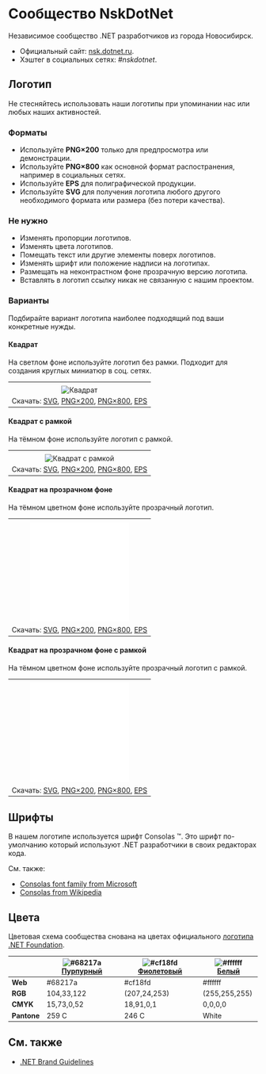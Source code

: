 ﻿# Сообщество NskDotNet

Независимое сообщество .NET разработчиков из города Новосибирск.

- Официальный сайт: [nsk.dotnet.ru](https://nsk.dotnet.ru/).
- Хэштег в социальных сетях: _#nskdotnet_.

## Логотип

Не стесняйтесь использовать наши логотипы при упоминании нас или любых наших активностей.

### Форматы

- Используйте **PNG×200** только для предпросмотра или демонстрации.
- Используйте **PNG×800** как основной формат распостранения, например в социальных сетях.
- Используйте **EPS** для полиграфической продукции.
- Используйте **SVG** для получения логотипа любого другого необходимого формата или размера (без потери качества).

### Не нужно

- Изменять пропорции логотипов.
- Изменять цвета логотипов.
- Помещать текст или другие элементы поверх логотипов.
- Изменять шрифт или положение надписи на логотипах.
- Размещать на неконтрастном фоне прозрачную версию логотипа.
- Вставлять в логотип ссылку никак не связанную с нашим проектом.

### Варианты

Подбирайте вариант логотипа наиболее подходящий под ваши конкретные нужды.

#### Квадрат

На светлом фоне используйте логотип без рамки. Подходит для создания круглых миниатюр в соц. сетях.

|       |
| :---: |
|       |
| ![Квадрат](nskdotnet-logo-squared-200.png) |
| Скачать: [SVG](https://raw.githubusercontent.com/DotNetRu/BrandBook/master/Logo/Nsk/nskdotnet-logo-squared.svg), [PNG×200](https://raw.githubusercontent.com/DotNetRu/BrandBook/master/Logo/Nsk/nskdotnet-logo-squared-200.png), [PNG×800](https://raw.githubusercontent.com/DotNetRu/BrandBook/master/Logo/Nsk/nskdotnet-logo-squared-800.png), [EPS](https://raw.githubusercontent.com/DotNetRu/BrandBook/master/Logo/Nsk/nskdotnet-logo-squared.eps) |

#### Квадрат с рамкой

На тёмном фоне используйте логотип с рамкой.

|       |
| :---: |
|       |
| ![Квадрат с рамкой](nskdotnet-logo-squared-bordered-200.png) |
| Скачать: [SVG](https://raw.githubusercontent.com/DotNetRu/BrandBook/master/Logo/Nsk/nskdotnet-logo-squared-bordered.svg), [PNG×200](https://raw.githubusercontent.com/DotNetRu/BrandBook/master/Logo/Nsk/nskdotnet-logo-squared-bordered-200.png), [PNG×800](https://raw.githubusercontent.com/DotNetRu/BrandBook/master/Logo/Nsk/nskdotnet-logo-squared-bordered-800.png), [EPS](https://raw.githubusercontent.com/DotNetRu/BrandBook/master/Logo/Nsk/nskdotnet-logo-squared-bordered.eps) |

#### Квадрат на прозрачном фоне

На тёмном цветном фоне используйте прозрачный логотип.

|       |
| :---: |
|       |
| ![Квадрат на прозрачном фоне](nskdotnet-logo-squared-white-200.png) |
| Скачать: [SVG](https://raw.githubusercontent.com/DotNetRu/BrandBook/master/Logo/Nsk/nskdotnet-logo-squared-white.svg), [PNG×200](https://raw.githubusercontent.com/DotNetRu/BrandBook/master/Logo/Nsk/nskdotnet-logo-squared-white-200.png), [PNG×800](https://raw.githubusercontent.com/DotNetRu/BrandBook/master/Logo/Nsk/nskdotnet-logo-squared-white-800.png), [EPS](https://raw.githubusercontent.com/DotNetRu/BrandBook/master/Logo/Nsk/nskdotnet-logo-squared-white.eps) |

#### Квадрат на прозрачном фоне с рамкой

На тёмном цветном фоне используйте прозрачный логотип с рамкой.

|       |
| :---: |
|       |
| ![Квадрат на прозрачном фоне с рамкой](nskdotnet-logo-squared-white-bordered-200.png) |
| Скачать: [SVG](https://raw.githubusercontent.com/DotNetRu/BrandBook/master/Logo/Nsk/nskdotnet-logo-squared-white-bordered.svg), [PNG×200](https://raw.githubusercontent.com/DotNetRu/BrandBook/master/Logo/Nsk/nskdotnet-logo-squared-white-bordered-200.png), [PNG×800](https://raw.githubusercontent.com/DotNetRu/BrandBook/master/Logo/Nsk/nskdotnet-logo-squared-white-bordered-800.png), [EPS](https://raw.githubusercontent.com/DotNetRu/BrandBook/master/Logo/Nsk/nskdotnet-logo-squared-white-bordered.eps) |

## Шрифты

В нашем логотипе используется шрифт Consolas ™. Это шрифт по-умолчанию который используют .NET разработчики в своих редакторах кода.

См. также:

- [Consolas font family from Microsoft](https://docs.microsoft.com/en-us/typography/font-list/consolas)
- [Consolas from Wikipedia](https://en.wikipedia.org/wiki/Consolas)

## Цвета

Цветовая схема сообщества снована на цветах официального [логотипа .NET Foundation](https://github.com/dotnet/swag/tree/master/logo).

|             | ![#68217a](https://placehold.it/15/68217a/ffffff?text=+) [Пурпурный](https://www.color-hex.com/color/68217a) | ![#cf18fd](https://placehold.it/15/cf18fd/ffffff?text=+) [Фиолетовый](https://www.color-hex.com/color/cf18fd) | ![#ffffff](https://placehold.it/15/ffffff/ffffff?text=+) [Белый](https://www.color-hex.com/color/ffffff) |
| ----------- | ---------- | ------------ | ------------- |
| **Web**     | #68217a    | #cf18fd      | #ffffff       |
| **RGB**     | 104,33,122 | (207,24,253) | (255,255,255) |
| **CMYK**    | 15,73,0,52 | 18,91,0,1    | 0,0,0,0       |
| **Pantone** | 259 C      | 246 C        | White         |

## См. также

- [.NET Brand Guidelines](https://github.com/dotnet/brand)


